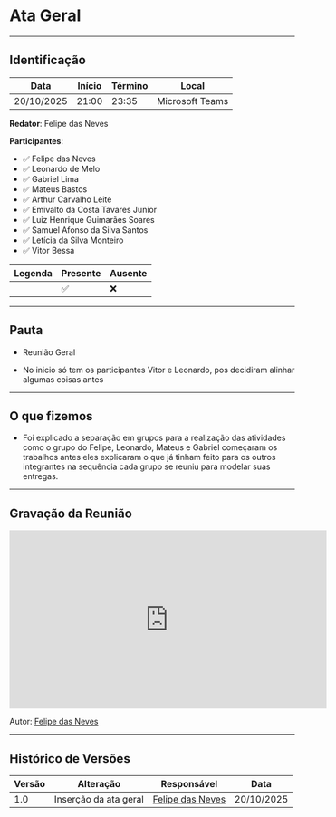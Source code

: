# Ata Geral

---

## Identificação

| Data       | Início | Término | Local           |
| ---------- | ------ | ------- | --------------- |
| 20/10/2025 | 21:00  | 23:35   | Microsoft Teams |

**Redator**: Felipe das Neves 

**Participantes**:

* ✅  Felipe das Neves
* ✅  Leonardo de Melo
* ✅  Gabriel Lima
* ✅  Mateus Bastos
* ✅  Arthur Carvalho Leite  
* ✅  Emivalto da Costa Tavares Junior  
* ✅  Luiz Henrique Guimarães Soares  
* ✅  Samuel Afonso da Silva Santos
* ✅  Letícia da Silva Monteiro  
* ✅  Vitor Bessa

| Legenda | Presente | Ausente |
| ------- | -------- | ------- |
|         | ✅        | ❌       |

---

## Pauta

* Reunião Geral

* No inicio só tem os participantes Vitor e Leonardo, pos decidiram alinhar algumas coisas antes
 
---

## O que fizemos

* Foi explicado a separação em grupos para a realização das atividades como o grupo do Felipe, Leonardo, Mateus e Gabriel começaram os trabalhos antes eles explicaram o que já tinham feito para os outros integrantes na sequência cada grupo se reuniu para modelar suas entregas.


 
---

## Gravação da Reunião


<iframe width="560" height="315" src="https://www.youtube.com/embed/1HejJUH6NT4" title="YouTube video player" frameborder="0" allow="accelerometer; autoplay; clipboard-write; encrypted-media; gyroscope; picture-in-picture; web-share" referrerpolicy="strict-origin-when-cross-origin" allowfullscreen></iframe>

<p>Autor: <a href="https://github.com/FelipeFraire-gf">Felipe das Neves</a></p>
</div>

---

## Histórico de Versões

| Versão | Alteração | Responsável | Data |
| - | - | - | - |
| 1.0 | Inserção da ata geral | [Felipe das Neves](https://github.com/FelipeFraire-gf) | 20/10/2025 |
